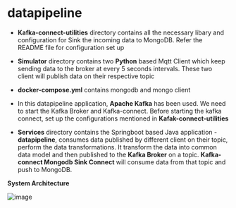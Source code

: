 # datapipeline

 - **Kafka-connect-utilities** directory contains all the necessary libary and configuration for Sink the incoming data to MongoDB. Refer the README file for configuration set up

- **Simulator** directory contains two **Python** based Mqtt Client which keep sending data to the broker at every 5 seconds intervals. These two client will publish data on their respective topic 

- **docker-compose.yml** contains mongodb and mongo client 

- In this datapipeline application, **Apache Kafka** has been used. We need to start the Kafka Broker and Kafka-connect. Before starting the kafka connect, set up the configurations mentioned in **Kafak-connect-utilities**

- **Services** directory contains the Springboot based Java application - **datapipeline**, consumes data published by different client on their topic, perform the data transformations. It transform the data into common data model and then published to the **Kafka Broker**  on a topic. **Kafka-connect Mongodb Sink Connect** will consume data from that topic and push to MongoDB.


**System Architecture**


![image](https://user-images.githubusercontent.com/91028976/133956765-9fee7c9c-16b2-4da5-9b03-71462cac0d53.png)

